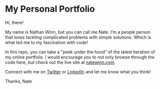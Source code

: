 # My Personal Portfolio

Hi, there!

My name is Nathan Winn, but you can call me Nate. I’m a people person that loves tackling complicated problems with simple solutions. Which is what led me to my fascination with code!

In this repo, you can take a "peek under the hood" of the latest iteration of my online portfolio. I would encourage you to not only browse through the code here, but check out the live site at [natewinn.com](http://natewinn.com).

Connect with me on [Twitter](http://twitter.com/natewinn) or [LinkedIn](http://linkedin.com/in/natewinn) and let me know what you think!

Thanks,
Nate